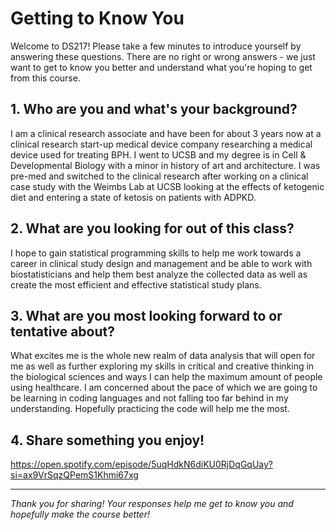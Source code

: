 # Getting to Know You

Welcome to DS217! Please take a few minutes to introduce yourself by answering these questions. There are no right or wrong answers - we just want to get to know you better and understand what you're hoping to get from this course.

## 1. Who are you and what's your background?
I am a clinical research associate and have been for about 3 years now at a clinical research start-up medical device company researching a medical device used for treating BPH. I went to UCSB and my degree is in Cell & Developmental Biology with a minor in history of art and architecture. I was pre-med and switched to the clinical research after working on a clinical case study with the Weimbs Lab at UCSB looking at the effects of ketogenic diet and entering a state of ketosis on patients with ADPKD.

## 2. What are you looking for out of this class?
I hope to gain statistical programming skills to help me work towards a career in clinical study design and management and be able to work with biostatisticians and help them best analyze the collected data as well as create the most efficient and effective statistical study plans.

## 3. What are you most looking forward to or tentative about?
What excites me is the whole new realm of data analysis that will open for me as well as further exploring my skills in critical and creative thinking in the biological sciences and ways I can help the maximum amount of people using healthcare. I am concerned about the pace of which we are going to be learning in coding languages and not falling too far behind in my understanding. Hopefully practicing the code will help me the most.

## 4. Share something you enjoy!

https://open.spotify.com/episode/5uqHdkN6diKU0RjDqGqUay?si=ax9VrSqzQPemS1Khmi67xg 

---

*Thank you for sharing! Your responses help me get to know you and hopefully make the course better!*
